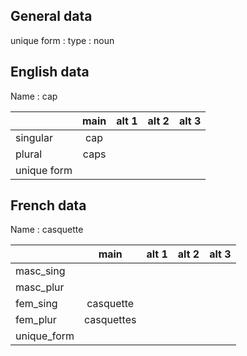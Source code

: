 ## General data

unique form :
type : noun

## English data

Name : cap

|             | main | alt 1 | alt 2 | alt 3 |
| :---------- | :--: | :---: | :---: | ----- |
| singular    | cap  |       |       |       |
| plural      | caps |       |       |       |
| unique form |      |       |       |       |

## French data

Name : casquette

|             |    main    | alt 1 | alt 2 | alt 3 |
| :---------- | :--------: | :---: | :---: | :---: |
| masc_sing   |            |       |       |       |
| masc_plur   |            |       |       |       |
| fem_sing    | casquette  |       |       |       |
| fem_plur    | casquettes |       |       |       |
| unique_form |            |       |       |       |


